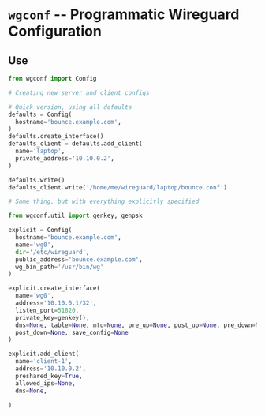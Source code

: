 `wgconf` -- Programmatic Wireguard Configuration
==============================================================================

Use
------------------------------------------------------------------------------

```python
from wgconf import Config

# Creating new server and client configs

# Quick version, using all defaults
defaults = Config(
  hostname='bounce.example.com',
)
defaults.create_interface()
defaults_client = defaults.add_client(
  name='laptop',
  private_address='10.10.0.2',
)

defaults.write()
defaults_client.write('/home/me/wireguard/laptop/bounce.conf')

# Same thing, but with everything explicitly specified

from wgconf.util import genkey, genpsk

explicit = Config(
  hostname='bounce.example.com',
  name='wg0',
  dir='/etc/wireguard',
  public_address='bounce.example.com',
  wg_bin_path='/usr/bin/wg'
)

explicit.create_interface(
  name='wg0',
  address='10.10.0.1/32',
  listen_port=51820,
  private_key=genkey(),
  dns=None, table=None, mtu=None, pre_up=None, post_up=None, pre_down=None,
  post_down=None, save_config=None
)

explicit.add_client(
  name='client-1',
  address='10.10.0.2',
  preshared_key=True,
  allowed_ips=None,
  dns=None,
  
)

```
